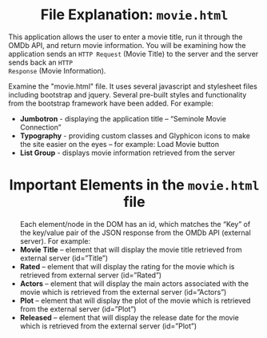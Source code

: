<center><h1>File Explanation:  <code>movie.html</code></h1></center>


This application allows the user to enter a movie title, run it through the OMDb API, and return movie information.  You will be examining how the application sends an <code>HTTP Request</code> (Movie Title) to the server and the server sends back an <code>HTTP Response</code> (Movie Information).


Examine the "movie.html" file.  It uses several javascript and stylesheet files including bootstrap and jquery.  Several pre-built styles and functionality from the bootstrap framework have been added.  For example:
<ul>
<li><b>Jumbotron</b> -  displaying the application title – “Seminole Movie Connection”</li>
<li><b>Typography</b> -  providing custom classes and Glyphicon icons to make the site easier on the eyes – for example:  Load Movie button</li>
<li><b>List Group</b> -  displays movie information retrieved from the server</li>
</ul>

<center><h1>Important Elements in the <code>movie.html</code> file</h1></center>
<ul>
Each element/node in the DOM has an id, which matches the “Key” of the key/value pair of the JSON response from the OMDb API (external server).  For example:  

<li><b>Movie Title</b> – element that will display the movie title retrieved from external server (id=”Title”)
</li>
<li>
<b>Rated</b> – element that will display the rating for the movie which is retrieved from external server (id=”Rated”)
</li>
<li>
<b>Actors</b> – element that will display the main actors associated with the movie which is retrieved from the external server (id=”Actors”)
</li>
<li>
<b>Plot</b> – element that will display the plot of the movie which is retrieved from the external server (id=”Plot”)
</li>
<li>
<b>Released</b> – element that will display the release date for the movie which is retrieved from the external server (id=”Plot”)
</li>

</ul>
